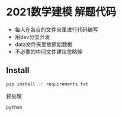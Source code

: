# 2021数学建模 解题代码
- 每人在各自的文件夹里进行代码编写
- 用dev分支开发
- data文件夹里放原始数据
- 不必要的中间文件建议忽略掉

## Install 
```bash
pip install -r requirements.txt
```


预处理
```bash
python 
```
